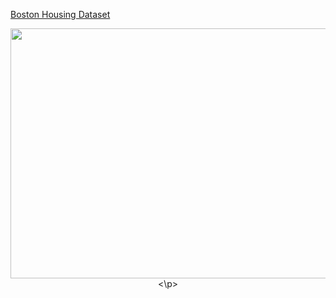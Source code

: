 [Boston Housing Dataset](https://www.cs.toronto.edu/~delve/data/boston/bostonDetail.html)
<p align="center">
  <img width="800" height="400" src="https://miro.medium.com/max/655/1*vmiz8BGm1Xp6QnUSQBVVRg.png">
<\p>

